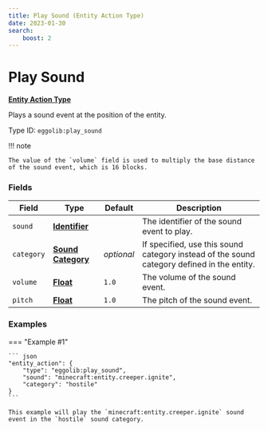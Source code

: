 ```yaml
---
title: Play Sound (Entity Action Type)
date: 2023-01-30
search:
    boost: 2
---
```


#   Play Sound

[**Entity Action Type**][1]

Plays a sound event at the position of the entity.

Type ID: `eggolib:play_sound`


!!! note

    The value of the `volume` field is used to multiply the base distance of the sound event, which is 16 blocks.


### Fields

Field | Type | Default | Description
------|------|---------|------------
`sound` | [**Identifier**][2] | | The identifier of the sound event to play.
`category` | [**Sound Category**][3] | *optional* | If specified, use this sound category instead of the sound category defined in the entity.
`volume` | [**Float**][4] | `1.0` | The volume of the sound event.
`pitch` | [**Float**][4] | `1.0` | The pitch of the sound event.


### Examples

=== "Example #1"

    ``` json
    "entity_action": {
        "type": "eggolib:play_sound",
        "sound": "minecraft:entity.creeper.ignite",
        "category": "hostile"
    }
    ```

    This example will play the `minecraft:entity.creeper.ignite` sound event in the `hostile` sound category.



[1]: ../entity_action_types.md
[2]: https://origins.readthedocs.io/en/latest/types/data_types/identifier
[3]: ../data_types/sound_category.md
[4]: https://origins.readthedocs.io/en/latest/types/data_types/float
